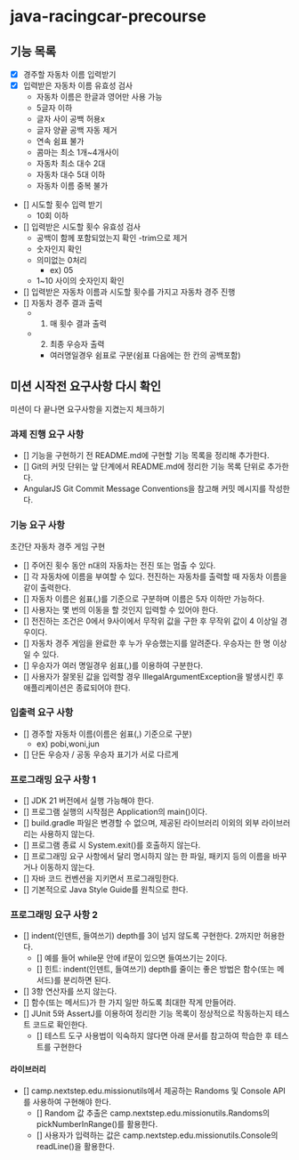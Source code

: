 # java-racingcar-precourse


## 기능 목록
- [x] 경주할 자동차 이름 입력받기
- [x] 입력받은 자동차 이름 유효성 검사
  - 자동차 이름은 한글과 영어만 사용 가능
  - 5글자 이하
  - 글자 사이 공백 허용x
  - 글자 양끝 공백 자동 제거
  - 연속 쉼표 불가
  - 콤마는 최소 1개~4개사이
  - 자동차 최소 대수 2대
  - 자동차 대수 5대 이하
  - 자동차 이름 중복 불가
- [] 시도할 횟수 입력 받기
  - 10회 이하 
- [] 입력받은 시도할 횟수 유효성 검사
  - 공백이 함께 포함되었는지 확인 -trim으로 제거 
  - 숫자인지 확인
  - 의미없는 0처리
    - ex) 05
  - 1~10 사이의 숫자인지 확인
- [] 입력받은 자동차 이름과 시도할 횟수를 가지고 자동차 경주 진행
- [] 자동차 경주 결과 출력
  - 1. 매 횟수 결과 출력
  - 2. 최종 우승자 출력
    - 여러명일경우 쉼표로 구분(쉼표 다음에는 한 칸의 공백포함)



## 미션 시작전 요구사항 다시 확인

미션이 다 끝나면 요구사항을 지켰는지 체크하기

### 과제 진행 요구 사항

- [] 기능을 구현하기 전 README.md에 구현할 기능 목록을 정리해 추가한다.
- [] Git의 커밋 단위는 앞 단계에서 README.md에 정리한 기능 목록 단위로 추가한다.
 - AngularJS Git Commit Message Conventions을 참고해 커밋 메시지를 작성한다. 

### 기능 요구 사항

초간단 자동차 경주 게임 구현
- [] 주어진 횟수 동안 n대의 자동차는 전진 또는 멈출 수 있다.
- [] 각 자동차에 이름을 부여할 수 있다. 전진하는 자동차를 출력할 때 자동차 이름을 같이 출력한다.
- [] 자동차 이름은 쉼표(,)를 기준으로 구분하며 이름은 5자 이하만 가능하다.
- [] 사용자는 몇 번의 이동을 할 것인지 입력할 수 있어야 한다.
- [] 전진하는 조건은 0에서 9사이에서 무작위 값을 구한 후 무작위 값이 4 이상일 경우이다.
- [] 자동차 경주 게임을 완료한 후 누가 우승했는지를 알려준다. 우승자는 한 명 이상일 수 있다.
- [] 우승자가 여러 명일경우 쉼표(,)를 이용하여 구분한다.
- [] 사용자가 잘못된 값을 입력할 경우 IllegalArgumentException을 발생시킨 후 애플리케이션은 종료되어야 한다.

### 입출력 요구 사항

- [] 경주할 자동차 이름(이름은 쉼표(,) 기준으로 구분)
  - ex) pobi,woni,jun
- [] 단돈 우승자 / 공동 우승자 표기가 서로 다르게

### 프로그래밍 요구 사항 1

- [] JDK 21 버전에서 실행 가능해야 한다.
- [] 프로그램 실행의 시작점은 Application의 main()이다.
- [] build.gradle 파일은 변경할 수 없으며, 제공된 라이브러리 이외의 외부 라이브러리는 사용하지 않는다.
- [] 프로그램 종료 시 System.exit()를 호출하지 않는다.
- [] 프로그래밍 요구 사항에서 달리 명시하지 않는 한 파일, 패키지 등의 이름을 바꾸거나 이동하지 않는다.
- [] 자바 코드 컨벤션을 지키면서 프로그래밍한다.
- [] 기본적으로 Java Style Guide를 원칙으로 한다.

### 프로그래밍 요구 사항 2

- [] indent(인덴트, 들여쓰기) depth를 3이 넘지 않도록 구현한다. 2까지만 허용한다.
  - [] 예를 들어 while문 안에 if문이 있으면 들여쓰기는 2이다.
  - [] 힌트: indent(인덴트, 들여쓰기) depth를 줄이는 좋은 방법은 함수(또는 메서드)를 분리하면 된다.
- [] 3항 연산자를 쓰지 않는다.
- [] 함수(또는 메서드)가 한 가지 일만 하도록 최대한 작게 만들어라.
- [] JUnit 5와 AssertJ를 이용하여 정리한 기능 목록이 정상적으로 작동하는지 테스트 코드로 확인한다.
  - [] 테스트 도구 사용법이 익숙하지 않다면 아래 문서를 참고하여 학습한 후 테스트를 구현한다

#### 라이브러리

- [] camp.nextstep.edu.missionutils에서 제공하는 Randoms 및 Console API를 사용하여 구현해야 한다.
  - [] Random 값 추출은 camp.nextstep.edu.missionutils.Randoms의 pickNumberInRange()를 활용한다.
  - [] 사용자가 입력하는 값은 camp.nextstep.edu.missionutils.Console의 readLine()을 활용한다.
